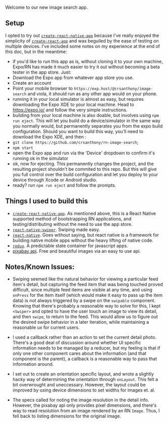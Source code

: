 Welcome to our new image search app.

## Setup
I opted to try out [`create-react-native-app`](https://github.com/react-community/create-react-native-app) because I've really enjoyed the simplicity of [`create-react-app`](https://github.com/facebookincubator/create-react-app) and was beguiled by the ease of testing on multiple devices. I've included some notes on my experience at the end of this doc, but in the meantime:
- if you'd like to run this app as is, without cloning it to your own machine, Expo/RN has made it much easier to try it out without becoming a beta tester in the app store.  Just:
- Download the Expo app from whatever app store you use.
- Create an account
- Point your mobile browser to `https://exp.host/@crsanthony/image-search` and viola, it should run as any other app would on your phone.
- running it in your local simulator is almost as easy, but requires downloading the Expo XDE to your local machine. Head to https://expo.io/ and follow the very simple instructions.
- building from your local machine is also doable, but involves using `npm run eject`.  This will let you build do a device/simulator in the same way you normally would, but permanently separates you from the expo build configuration.
Should you want to build this way, you'll need to download the Expo XDE, and then :
- `git clone https://github.com/crsanthony/rn-image-search`;
- `npm start`
- open the Expo app and run via the 'Device' dropdown to confirm it's running ok in the simulator
- ok, now for ejecting.  This permanently changes the project, and the resulting project shouldn't be commited to this repo.  But this will give you full control over the build configuration and let you deploy to your device through Xcode or Android studio.
- ready? run `npm run eject` and follow the prompts.

## Things I used to build this
- [`create-react-native-app`](https://github.com/react-community/create-react-native-app).  As mentioned above, this is a React Native supported method of bootstrapping RN applications, and testing/distributing without the need to use the app store.
- [`react-native-swiper`](https://github.com/leecade/react-native-swiper). Swiping made easy.  
- [`react-native`](https://github.com/facebook/react-native). Goes without saying, but react native is a framework for building native mobile apps without the heavy lifting of native code.
- [`redux`](https://github.com/reactjs/redux). A predictable state container for javascript apps.
- [pixabay api](https://pixabay.com/api/docs/).  Free and beautiful images via an easy to use api.  

## Notes/Known Issues:
- Swiping seemed like the natural behavior for viewing a particular feed item's detail, but capturing the feed item that was being touched proved difficult, since multiple feed items are visible at any time, and using `onPress` for the item itself (which would make it easy to pass up the item data) is not always triggered by a swipe on the `swipable` component.
Knowing that there's probably a reasonable way to solve for this, I kept `<Swiper>` and opted to have the user touch an image to view its detail, and then `swipe`, to return to the feed.  This would allow us to figure out the desired swipe behavior in a later iteration, while maintaining a reasonable ux for current users.

- I used a callback rather than an action to set the current detail photo. There's a good deal of discussion around whether UI specific information needs to be managed by a reducer, but my feeling is that if only one other component cares about the information (and that component is the parent), a callback is a reasonable way to pass that information around.

- I set out to create an orientation specific layout, and wrote a slightly hacky way of determining the orientation through `onLayout`.  This felt a bit overwrought and uneccessary.  However, the layout could be improved by using device dimensions to set widths for images et. al.

- The specs called for noting the image resolution in the detail info.  However, the pixabay api only provides pixel dimensions, and there's way to read resolution from an image rendered by an RN `Image`.  Thus, I fell back to listing dimensions for the original image.

  
